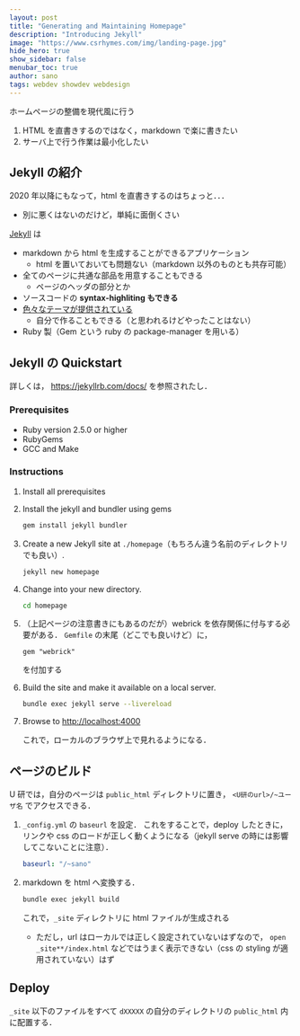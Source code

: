 ```yaml
---
layout: post
title: "Generating and Maintaining Homepage"
description: "Introducing Jekyll"
image: "https://www.csrhymes.com/img/landing-page.jpg"
hide_hero: true
show_sidebar: false
menubar_toc: true
author: sano
tags: webdev showdev webdesign
---
```


ホームページの整備を現代風に行う

1. HTML を直書きするのではなく，markdown で楽に書きたい
2. サーバ上で行う作業は最小化したい

## Jekyll の紹介

2020 年以降にもなって，html を直書きするのはちょっと．．．

- 別に悪くはないのだけど，単純に面倒くさい

[Jekyll](https://jekyllrb.com/) は

- markdown から html を生成することができるアプリケーション
  - html を置いておいても問題ない（markdown 以外のものとも共存可能）
- 全てのページに共通な部品を用意することもできる
  - ページのヘッダの部分とか
- ソースコードの **syntax-highliting もできる**
- [色々なテーマが提供されている](https://jekyllthemes.io/)
  - 自分で作ることもできる（と思われるけどやったことはない）
- Ruby 製（Gem という ruby の package-manager を用いる）

## Jekyll の Quickstart

詳しくは， <https://jekyllrb.com/docs/> を参照されたし．

### Prerequisites

- Ruby version 2.5.0 or higher
- RubyGems
- GCC and Make

### Instructions

1. Install all prerequisites
2. Install the jekyll and bundler using gems

   ```sh
   gem install jekyll bundler
   ```

3. Create a new Jekyll site at `./homepage`（もちろん違う名前のディレクトリでも良い）.

   ```sh
   jekyll new homepage
   ```

4. Change into your new directory.

   ```sh
   cd homepage
   ```

5. （上記ページの注意書きにもあるのだが）webrick を依存関係に付与する必要がある．
   `Gemfile` の末尾（どこでも良いけど）に，

   ```
   gem "webrick"
   ```

   を付加する

6. Build the site and make it available on a local server.

   ```sh
   bundle exec jekyll serve --livereload
   ```

7. Browse to <http://localhost:4000>

   これで，ローカルのブラウザ上で見れるようになる．

## ページのビルド

U 研では，自分のページは `public_html`
ディレクトリに置き， `<U研のurl>/~ユーザ名` でアクセスできる．

1. `_config.yml` の `baseurl` を設定．
   これをすることで，deploy したときに，
   リンクや css のロードが正しく動くようになる（jekyll serve の時には影響してこないことに注意）．

   ```yml
   baseurl: "/~sano"
   ```

2. markdown を html へ変換する．

   ```sh
   bundle exec jekyll build
   ```

   これで，`_site` ディレクトリに html ファイルが生成される

   - ただし，url はローカルでは正しく設定されていないはずなので，
     `open _site**/index.html` などではうまく表示できない（css の styling が適用されていない）はず

## Deploy

`_site` 以下のファイルをすべて `dXXXXX` の自分のディレクトリの `public_html` 内に配置する．
